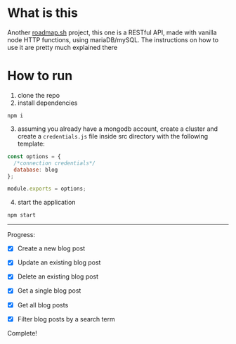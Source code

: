 # What is this

Another [roadmap.sh](https://roadmap.sh/projects/blogging-platform-api) project, this one is a RESTful API, made with vanilla node HTTP functions, using mariaDB/mySQL.
The instructions on how to use it are pretty much explained there

# How to run

1. clone the repo
2. install dependencies
```console
npm i
```
3. assuming you already have a mongodb account, create a cluster and create a `credentials.js` file inside src directory with the following template:
```js
const options = {
  /*connection credentials*/
  database: blog
};

module.exports = options;
```
4. start the application
```console
npm start
```

---

Progress:


- [x] Create a new blog post
- [x] Update an existing blog post
- [x] Delete an existing blog post
- [x] Get a single blog post
- [x] Get all blog posts
- [x] Filter blog posts by a search term


Complete!
